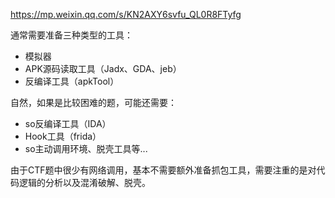 https://mp.weixin.qq.com/s/KN2AXY6svfu_QL0R8FTyfg

通常需要准备三种类型的工具：

- 模拟器
- APK源码读取工具（Jadx、GDA、jeb）
- 反编译工具（apkTool）

自然，如果是比较困难的题，可能还需要：

- so反编译工具（IDA）
- Hook工具（frida）
- so主动调用环境、脱壳工具等...


由于CTF题中很少有网络调用，基本不需要额外准备抓包工具，需要注重的是对代码逻辑的分析以及混淆破解、脱壳。



